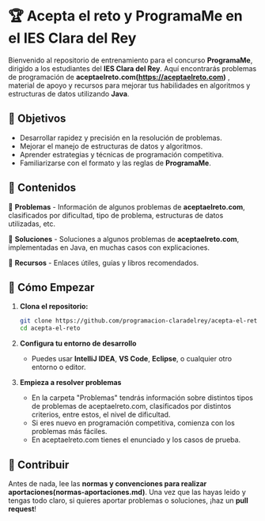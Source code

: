 # 🏆 Acepta el reto y ProgramaMe en el IES Clara del Rey  

Bienvenido al repositorio de entrenamiento para el concurso **ProgramaMe**, dirigido a los estudiantes del **IES Clara del Rey**. Aquí encontrarás problemas de programación de **aceptaelreto.com(https://aceptaelreto.com)** , material de apoyo y recursos para mejorar tus habilidades en algoritmos y estructuras de datos utilizando **Java**.  

## 📌 Objetivos  
- Desarrollar rapidez y precisión en la resolución de problemas.  
- Mejorar el manejo de estructuras de datos y algoritmos.  
- Aprender estrategias y técnicas de programación competitiva.  
- Familiarizarse con el formato y las reglas de **ProgramaMe**.  

## 📂 Contenidos  
📁 **Problemas** - Información de algunos problemas de **aceptaelreto.com**, clasificados por dificultad, tipo de problema, estructuras de datos utilizadas, etc.  

📁 **Soluciones** - Soluciones a algunos problemas de **aceptaelreto.com**, implementadas en Java, en muchas casos con explicaciones.

📁 **Recursos** - Enlaces útiles, guías y libros recomendados.  

## 🏁 Cómo Empezar    
1. **Clona el repositorio:**  
      ```bash
      git clone https://github.com/programacion-claradelrey/acepta-el-reto
      cd acepta-el-reto
 
2. **Configura tu entorno de desarrollo**  
   - Puedes usar **IntelliJ IDEA**, **VS Code**, **Eclipse**, o cualquier otro entorno o editor.  
   
3. **Empieza a resolver problemas**  
   - En la carpeta "Problemas" tendrás información sobre distintos tipos de problemas de aceptaelreto.com, clasificados por distintos criterios, entre estos, el nivel de dificultad.
   - Si eres nuevo en programación competitiva, comienza  con los problemas más fáciles.
   - En aceptaelreto.com tienes el enunciado y los casos de prueba.
   
## 🤝 Contribuir  
Antes de nada, lee las **normas y convenciones para realizar aportaciones(normas-aportaciones.md)**.
Una vez que las hayas leido y tengas todo claro, si quieres aportar problemas o soluciones, ¡haz un **pull request**!  
